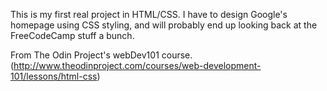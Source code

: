 This is my first real project in HTML/CSS. I have to design Google's homepage using CSS styling, and will probably end up looking back at the FreeCodeCamp stuff a bunch.

From The Odin Project's webDev101 course. (http://www.theodinproject.com/courses/web-development-101/lessons/html-css)